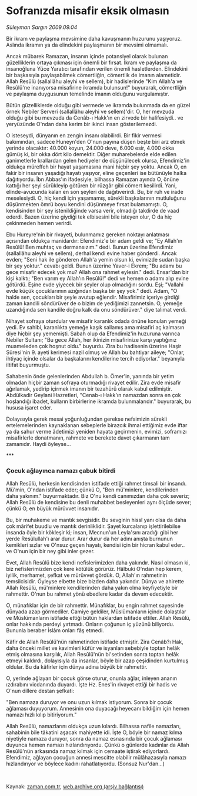 # Sofranızda misafir eksik olmasın

*Süleyman Sargın 2009.09.04*

<tr><td class="metin" colspan="2" style="padding-top: 20px; padding-left: 5px; ">Bir ikram ve paylaşma mevsimine daha kavuşmanın huzurunu yaşıyoruz. Aslında ikramın ya da elindekini paylaşmanın bir mevsimi olmamalı.</td></tr><tr><td class="metin" colspan="2" style="padding-top: 20px; padding-left: 5px; "><p>Ancak mübarek Ramazan, insanın içinde potansiyel olarak bulunan güzelliklerin ortaya çıkması için önemli bir fırsat. İkram ve paylaşma da insanoğluna Yüce Yaratıcı tarafından verilen önemli hasletlerden. Elindekini bir başkasıyla paylaşabilmek cömertliğin, cömertlik de imanın alametidir. Allah Resûlü (sallallâhu aleyhi ve sellem), bir hadislerinde "Kim Allah'a ve Resûlü'ne inanıyorsa misafirine ikramda bulunsun!" buyurarak, cömertliğin ve paylaşma duygusunun temelinde imanın olduğunu vurgulamıştır.
<p>Bütün güzelliklerde olduğu gibi vermede ve ikramda bulunmada da en güzel örnek Nebiler Serveri (sallallâhu aleyhi ve sellem)'dir. O, her mevzuda olduğu gibi bu mevzuda da Cenâb-ı Hakk'ın en zirvede bir halifesiydi.. ve yeryüzünde O'ndan daha kerim bir ikinci insan gösterilemezdi.
<p>O isteseydi, dünyanın en zengin insanı olabilirdi. Bir fikir vermesi bakımından, sadece Huneyn'den O'nun payına düşen beşte biri arz etmek yerinde olacaktır: 40.000 koyun, 24.000 deve, 6.000 esir, 4.000 okka gümüş ki, bir okka dört kilo demektir. Diğer muharebelerde elde edilen ganimetlerle krallardan gelen hediyeler de düşünülecek olursa, Efendimiz'in oldukça müreffeh bir hayat yaşamasına mani hiçbir şey yoktu. Ancak O, en fakir bir insanın yaşadığı hayatı yaşıyor, eline geçenleri ise bütünüyle halka dağıtıyordu. İbn Abbas'ın ifadesiyle, bilhassa Ramazan ayında O, önüne kattığı her şeyi sürükleyip götüren bir rüzgâr gibi cömert kesilirdi. Yani, elinde-avucunda kalan en son şeyleri de dağıtıverirdi. Bu, bir ruh ve irade meselesiydi. O, hiç kendi için yaşamamış, sürekli başkalarının mutluluğunu düşünmekten ömrü boyu kendini düşünmeye fırsat bulamamıştı. O, kendisinden bir şey istenildiğinde varsa verir, olmadığı takdirde de vaad ederdi. Bazen üzerine giydiği tek elbisesini bile isteyen olur, O da hiç çekinmeden hemen verirdi.
<p>Ebu Hureyre'nin bir rivayeti, bulunmamız gereken noktayı anlatması açısından oldukça manidardır: Efendimiz'e bir adam geldi ve; "Ey Allah'ın Resûlü! Ben muhtaç ve dermansızım." dedi. Bunun üzerine Efendimiz (sallallâhu aleyhi ve sellem), derhal kendi evine haber gönderdi. Ancak evden; "Seni hak ile gönderen Allah'a yemin olsun ki, evimizde sudan başka bir şey yoktur." cevabı geldi. Bunun üzerine Yaver-i Ekrem; "Bu adamı bu gece misafir edecek yok mu? Allah ona rahmet eylesin." dedi. Ensar'dan bir kişi kalktı; "Ben varım ey Allah'ın Resûlü!" dedi ve hemen o adamı alıp evine götürdü. Eşine evde yiyecek bir şeyler olup olmadığını sordu. Eşi; "Vallahi evde küçük çocuklarımın azığından başka bir şey yok." dedi. Adam, "O halde sen, çocukları bir şeyle avutup eğlendir. Misafirimiz içeriye girdiği zaman kandili söndürüver de o bizim de yediğimizi zannetsin. O, yemeğe uzandığında sen kandile doğru kalk da onu söndürüver." diye talimat verdi.
<p>Nihayet sofraya oturdular ve misafir karanlık odada önüne konulan yemeği yedi. Ev sahibi, karanlıkta yemeğe kaşık sallamış ama misafiri aç kalmasın diye hiçbir şey yememişti. Sabah olup da Efendimiz'in huzuruna varınca Nebiler Sultanı; "Bu gece Allah, her ikinizin misafirinize karşı yaptığınız muameleden çok hoşnut oldu." buyurdu. Zira bu hadisenin üzerine Haşir Sûresi'nin 9. ayeti kerimesi nazil olmuş ve Allah bu bahtiyar aileye; "Onlar, ihtiyaç içinde olsalar da başkalarını kendilerine tercih ediyorlar." beyanıyla iltifat buyurmuştu.
<p>Sahabenin önde gelenlerinden Abdullah b. Ömer'in, yanında bir yetim olmadan hiçbir zaman sofraya oturmadığı rivayet edilir. Zira evde misafir ağırlamak, yedirip içirmek imanın bir tezahürü olarak kabul edilmiştir. Abdülkadir Geylani Hazretleri, "Cenab-ı Hakk'ın namazdan sonra en çok hoşlandığı ibadet, kulların birbirlerine ikramda bulunmalarıdır." buyurarak, bu hususa işaret eder.
<p>Dolayısıyla gerek mesai yoğunluğundan gerekse nefsimizin sürekli ertelemelerinden kaynaklanan sebeplerle birazcık ihmal ettiğimiz evde iftar ya da sahur verme âdetimizi yeniden hayata geçirmenin, evimizi, soframızı misafirlerle donatmanın, rahmete ve berekete davet çıkarmanın tam zamanıdır. Haydi öyleyse...
<p>***
<p><h3>Çocuk ağlayınca namazı çabuk bitirdi</h3>
<p>Allah Resûlü, herkesin kendisinden istifade ettiği rahmet timsali bir insandı. Mü'min, O'ndan istifade eder; çünkü O, "Ben mü'minlere, kendilerinden daha yakınım." buyurmaktadır. Biz O'nu kendi canımızdan daha çok severiz; Allah Resûlü de kendisine bu denli muhabbet besleyenleri aynı ölçüde sever; çünkü O, en büyük mürüvvet insanıdır.
<p>Bu, bir muhakeme ve mantık sevgisidir. Bu sevginin hissî yanı olsa da daha çok mârifet buudlu ve mantık derinliklidir. Şayet kurcalanıp işlettirilebilse insanda öyle bir kökleşir ki; insan, Mecnun'un Leyla'sını aradığı gibi her yerde Resûlullah'ı arar durur. Arar durur da her adını anışta burnunun kemikleri sızlar ve O'nsuz geçen hayatı, kendisi için bir hicran kabul eder.. ve O'nun için bir ney gibi inler gezer.
<p>Evet, Allah Resûlü bize kendi nefislerimizden daha yakındır. Nasıl olmasın ki, biz nefislerimizden çok kere kötülük görürüz. Hâlbuki O'ndan hep kerem, iyilik, merhamet, şefkat ve mürüvvet gördük. O, Allah'ın rahmetinin temsilcisidir. Öyleyse elbette bize bizden daha yakındır. Dünya ve ahirette Allah Resûlü, mü'minlere kendilerinden daha yakın olma keyfiyetiyle bir rahmettir. O'nun bu rahmet yönü ebedlere kadar da devam edecektir.
<p>O, münafıklar için de bir rahmettir. Münafıklar, bu engin rahmet sayesinde dünyada azap görmediler. Camiye geldiler, Müslümanların içinde dolaştılar ve Müslümanların istifade ettiği bütün haklardan istifade ettiler. Allah Resûlü, onlar hakkında perdeyi yırtmadı. Onların çoğunun iç yüzünü biliyordu. Bununla beraber İslâm onları fâş etmedi. 
<p>Kâfir de Allah Resûlü'nün rahmetinden istifade etmiştir. Zira Cenâb?ı Hak, daha önceki millet ve kavimleri küfür ve isyanları sebebiyle toptan helâk etmiş olmasına karşılık, Allah Resûlü'nün bi'setinden sonra toptan helâk etmeyi kaldırdı, dolayısıyla da insanlar, böyle bir azap çeşidinden kurtulmuş oldular. Bu da kâfirler için dünya adına büyük bir rahmettir.
<p>O, yerinde ağlayan bir çocuk görse oturur, onunla ağlar, inleyen ananın ızdırabını vicdanında duyardı. İşte Hz. Enes'in rivayet ettiği bir hadis ve O'nun dillere destan şefkati:
<p>"Ben namaza duruyor ve onu uzun kılmak istiyorum. Sonra bir çocuk ağlaması duyuyorum. Annesinin ona duyacağı heyecanı bildiğim için hemen namazı hızlı kılıp bitiriyorum."
<p>Allah Resûlü, namazlarını oldukça uzun kılardı. Bilhassa nafile namazları, sahabinin bile tâkatini aşacak mahiyette idi. İşte O, böyle bir namaz kılma niyetiyle namaza duruyor, sonra da namaz esnasında bir çocuk ağlaması duyunca hemen namazı hızlandırıyordu. Çünkü o günlerde kadınlar da Allah Resûlü'nün arkasında namaz kılmak için cemaate iştirak ediyorlardı. Efendimiz, ağlayan çocuğun annesi mescitte olabilir mülâhazasıyla namazı hızlandırıyor ve böylece kadını rahatlatıyordu. (Sonsuz Nur'dan...)
<p><br/></p></p></p></p></p></p></p></p></p></p></p></p></p></p></p></p></p></p></td></tr>

Kaynak: [zaman.com.tr](http://zaman.com.tr/yazar.do?yazino=888028), [web.archive.org (arşiv bağlantısı)](http://web.archive.org/web/20091129101639/http://www.zaman.com.tr:80/yazar.do?yazino=888028)
